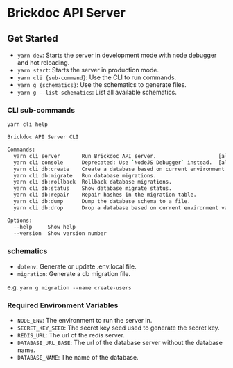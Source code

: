 # Brickdoc API Server

## Get Started

* `yarn dev`: Starts the server in development mode with node debugger and hot reloading.
* `yarn start`: Starts the server in production mode.
* `yarn cli {sub-command}`: Use the CLI to run commands.
* `yarn g {schematics}`: Use the schematics to generate files.
* `yarn g --list-schematics`: List all available schematics.

### CLI sub-commands

```bash
yarn cli help

Brickdoc API Server CLI

Commands:
  yarn cli server       Run Brickdoc API server.                    [aliases: s]
  yarn cli console      Deprecated: Use `NodeJS Debugger` instead.  [aliases: c]
  yarn cli db:create    Create a database based on current environment variable.
  yarn cli db:migrate   Run database migrations.
  yarn cli db:rollback  Rollback database migrations.
  yarn cli db:status    Show database migrate status.
  yarn cli db:repair    Repair hashes in the migration table.
  yarn cli db:dump      Dump the database schema to a file.
  yarn cli db:drop      Drop a database based on current environment variable.

Options:
  --help     Show help                                                 [boolean]
  --version  Show version number                                       [boolean]
```

### schematics

* `dotenv`: Generate or update .env.local file.
* `migration`: Generate a db migration file.

e.g. `yarn g migration --name create-users`

### Required Environment Variables

* `NODE_ENV`: The environment to run the server in.
* `SECRET_KEY_SEED`: The secret key seed used to generate the secret key.
* `REDIS_URL`: The url of the redis server.
* `DATABASE_URL_BASE`: The url of the database server without the database name.
* `DATABASE_NAME`: The name of the database.
